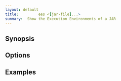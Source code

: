 ```yaml
---
layout: default
title:         ees <[jar-file]...> 
summary:  Show the Execution Environments of a JAR
---
```




## Synopsis

## Options

## Examples
